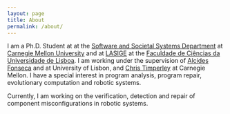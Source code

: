 ```yaml
---
layout: page
title: About
permalink: /about/
---
```


I am a Ph.D. Student at at the [Software and Societal Systems Department](https://s3d.cmu.edu) at [Carnegie Mellon University](https://www.cmu.edu/) and at [LASIGE](https://www.lasige.pt/) at the [Faculdade de Ciências da Universidade de Lisboa](https://ciencias.ulisboa.pt/). I am working under the supervision of [Alcides Fonseca](https://wiki.alcidesfonseca.com/) and  at University of Lisbon, and [Chris Timperley](http://www.christimperley.co.uk/) at Carnegie Mellon. I have a special interest in program analysis, program repair, evolutionary computation and robotic systems.

Currently, I am working on the verification, detection and repair of component misconfigurations in robotic systems.